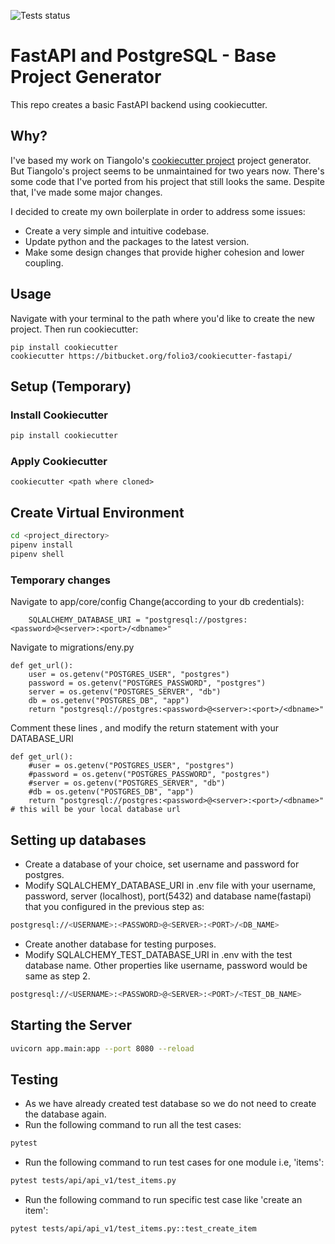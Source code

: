 ![Tests status](https://github.com/lorenzocesconetto/fastapi-postgresql/actions/workflows/actions.yml/badge.svg)

# FastAPI and PostgreSQL - Base Project Generator

This repo creates a basic FastAPI backend using cookiecutter.

## Why?

I've based my work on Tiangolo's [cookiecutter project](https://github.com/tiangolo/full-stack-fastapi-postgresql) project generator. But Tiangolo's project seems to be unmaintained for two years now. There's some code that I've ported from his project that still looks the same. Despite that, I've made some major changes.

I decided to create my own boilerplate in order to address some issues:
- Create a very simple and intuitive codebase.
- Update python and the packages to the latest version.
- Make some design changes that provide higher cohesion and lower coupling.

## Usage

Navigate with your terminal to the path where you'd like to create the new project.
Then run cookiecutter:
```
pip install cookiecutter
cookiecutter https://bitbucket.org/folio3/cookiecutter-fastapi/
```

## Setup (Temporary)

### Install Cookiecutter
```bash
pip install cookiecutter
```
### Apply Cookiecutter
```
cookiecutter <path where cloned>
```
## Create Virtual Environment
```bash
cd <project_directory> 
pipenv install 
pipenv shell
```
### Temporary changes
Navigate to app/core/config
Change(according to your db credentials):
```
    SQLALCHEMY_DATABASE_URI = "postgresql://postgres:<password>@<server>:<port>/<dbname>"
```
Navigate to migrations/eny.py
```
def get_url():
    user = os.getenv("POSTGRES_USER", "postgres")
    password = os.getenv("POSTGRES_PASSWORD", "postgres")
    server = os.getenv("POSTGRES_SERVER", "db")
    db = os.getenv("POSTGRES_DB", "app")
    return "postgresql://postgres:<password>@<server>:<port>/<dbname>"
```
Comment these lines , and modify the return statement with your DATABASE_URI
```
def get_url():
    #user = os.getenv("POSTGRES_USER", "postgres")
    #password = os.getenv("POSTGRES_PASSWORD", "postgres")
    #server = os.getenv("POSTGRES_SERVER", "db")
    #db = os.getenv("POSTGRES_DB", "app")
    return "postgresql://postgres:<password>@<server>:<port>/<dbname>" # this will be your local database url
```

## Setting up databases

- Create a database of your choice, set username and password for postgres.
- Modify SQLALCHEMY_DATABASE_URI in .env file with your username, password, server (localhost), port(5432) and database name(fastapi) 
that you configured in the previous step as:
```bash
postgresql://<USERNAME>:<PASSWORD>@<SERVER>:<PORT>/<DB_NAME>
```

- Create another database for testing purposes.
- Modify SQLALCHEMY_TEST_DATABASE_URI in .env with the test database name. Other properties like username, password would be same as step 2.
```bash
postgresql://<USERNAME>:<PASSWORD>@<SERVER>:<PORT>/<TEST_DB_NAME>
```

## Starting the Server
```bash
uvicorn app.main:app --port 8080 --reload
```


## Testing

- As we have already created test database so we do not need to create the database again.
- Run the following command to run all the test cases:
```bash
pytest
```
- Run the following command to run test cases for one module i.e, 'items':
```bash
pytest tests/api/api_v1/test_items.py
```
- Run the following command to run specific test case like 'create an item':
```bash
pytest tests/api/api_v1/test_items.py::test_create_item
```

